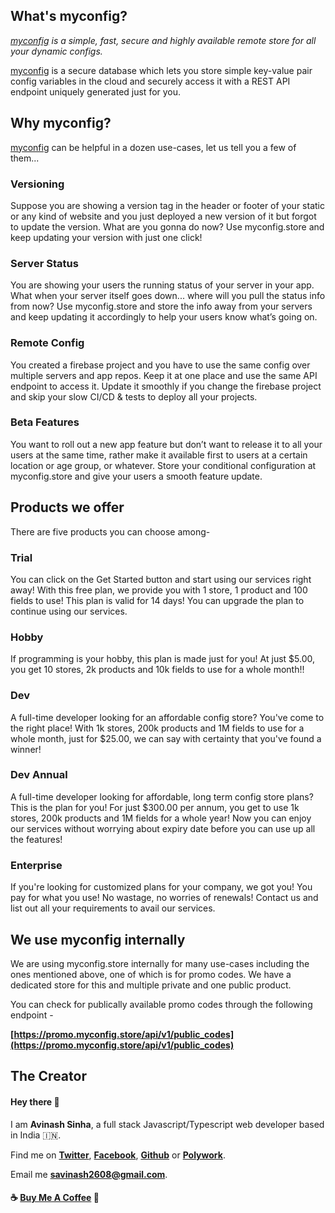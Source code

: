## What's myconfig?

_[myconfig](https://www.myconfig.store) is a simple, fast, secure and highly available remote store for all your dynamic configs._

[myconfig](https://www.myconfig.store) is a secure database which lets you store simple key-value pair config variables in the cloud and securely access it with a REST API endpoint uniquely generated just for you.

## Why myconfig?

[myconfig](https://www.myconfig.store) can be helpful in a dozen use-cases, let us tell you a few of them...

### Versioning

Suppose you are showing a version tag in the header or footer of your static or any kind of website and you just deployed a new version of it but forgot to update the version. What are you gonna do now? Use myconfig.store and keep updating your version with just one click!

### Server Status

You are showing your users the running status of your server in your app. What when your server itself goes down... where will you pull the status info from now? Use myconfig.store and store the info away from your servers and keep updating it accordingly to help your users know what’s going on.

### Remote Config

You created a firebase project and you have to use the same config over multiple servers and app repos. Keep it at one place and use the same API endpoint to access it. Update it smoothly if you change the firebase project and skip your slow CI/CD & tests to deploy all your projects.

### Beta Features

You want to roll out a new app feature but don’t want to release it to all your users at the same time, rather make it available first to users at a certain location or age group, or whatever. Store your conditional configuration at myconfig.store and give your users a smooth feature update.

## Products we offer

There are five products you can choose among-

### Trial

You can click on the Get Started button and start using our services right away! With this free plan, we provide you with 1 store, 1 product and 100 fields to use! This plan is valid for 14 days! You can upgrade the plan to continue using our services.

### Hobby

If programming is your hobby, this plan is made just for you! At just $5.00, you get 10 stores, 2k products and 10k fields to use for a whole month!!

### Dev

A full-time developer looking for an affordable config store? You've come to the right place! With 1k stores, 200k products and 1M fields to use for a whole month, just for $25.00, we can say with certainty that you've found a winner!

### Dev Annual

A full-time developer looking for affordable, long term config store plans? This is the plan for you! For just $300.00 per annum, you get to use 1k stores, 200k products and 1M fields for a whole year! Now you can enjoy our services without worrying about expiry date before you can use up all the features!

### Enterprise

If you're looking for customized plans for your company, we got you! You pay for what you use! No wastage, no worries of renewals! Contact us and list out all your requirements to avail our services.

## We use myconfig internally

We are using myconfig.store internally for many use-cases including the ones mentioned above, one of which is for promo codes. We have a dedicated store for this and multiple private and one public product.

You can check for publically available promo codes through the following endpoint -

**[https://promo.myconfig.store/api/v1/public_codes](https://promo.myconfig.store/api/v1/public_codes)**

## The Creator

#### Hey there 👋

I am **Avinash Sinha**, a full stack Javascript/Typescript web developer based in India 🇮🇳.

Find me on **[Twitter](https://twitter.com/webdevavi)**, **[Facebook](https://facebook.com/webdevavi)**, **[Github](https://github.com/webdevavi)** or **[Polywork](https://poly.work/avinash)**.

Email me **[savinash2608@gmail.com](mailto:savinash2608@gmail.com)**.

#### ☕️ [Buy Me A Coffee](https://www.buymeacoffee.com/webdevavi) 🧡
